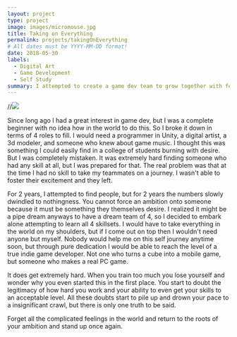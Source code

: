 ```yaml
---
layout: project
type: project
image: images/micromouse.jpg
title: Taking on Everything
permalink: projects/takingOnEverything
# All dates must be YYYY-MM-DD format!
date: 2018-05-30
labels:
  - Digital Art
  - Game Development
  - Self Study
summary: I attempted to create a game dev team to grow together with for 4 years a few times but failed, so I to this day train to become a one man indie dev team.
---
```


<div class="ui small rounded images">
  //<img class="ui image" src="../images/micromouse-robot.png">
</div>

Since long ago I had a great interest in game dev, but I was a complete beginner with no idea how in the world to do this. So I broke it down in terms of 4 roles to fill.
I would need a programmer in Unity, a digital artist, a 3d modeler, and someone who knew about game music. I thought this was something I could easily find in a college of students burning with desire. But I was completely mistaken. It was extremely hard finding someone who had any skill at all, but I was prepared for that. The real problem was that at the time I had no skill to take my teammates on a journey. I wasn't able to foster their excitement and they left.

For 2 years, I attempted to find people, but for 2 years the numbers slowly dwindled to nothingness. You cannot force an ambition onto someone because it must be something they themselves desire. I realized it might be a pipe dream anyways to have a dream team of 4, so I decided to embark alone attempting to learn all 4 skillsets. I would have to take everything in the world on my shoulders, but if I come out on top then I wouldn't need anyone but myself. Nobody would help me on this self journey anytime soon, but through pure dedication I would be able to reach the level of a true indie game developer. Not one who turns a cube into a mobile game, but someone who makes a real PC game.  

It does get extremely hard. When you train too much you lose yourself and wonder why you even started this in the first place. You start to doubt the legitimacy of how hard you work and your ability to even get your skills to an acceptable level. All these doubts start to pile up and drown your pace to a insignificant crawl, but there is only one truth to be said.

Forget all the complicated feelings in the world and return to the roots of your ambition and stand up once again.




